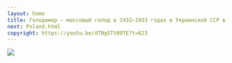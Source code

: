 ```yaml
---
layout: home
title: Голодомор — массовый голод в 1932—1933 годах в Украинской ССР в существовавших на тот период границах, организованный тов. Сталиным и правительством СССР
next: Poland.html
copyright: https://youtu.be/dTNg5Tt09TE?t=623
---
```


[![](https://perestroika-2.com/images/peasants.jpg)](https://www.youtube.com/watch?v=rLh8HNs-hKw&t=10s)

